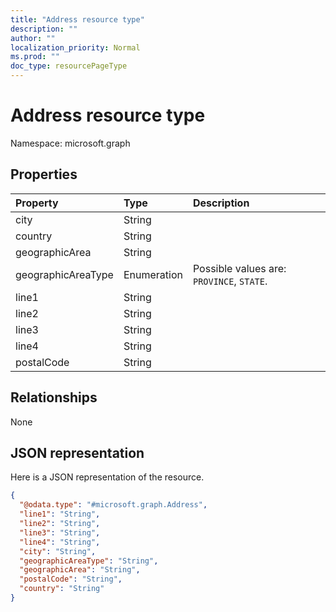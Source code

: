 ```yaml
---
title: "Address resource type"
description: ""
author: ""
localization_priority: Normal
ms.prod: ""
doc_type: resourcePageType
---
```


# Address resource type


Namespace: microsoft.graph



## Properties
|Property|Type|Description|
|:---|:---|:---|
|city|String||
|country|String||
|geographicArea|String||
|geographicAreaType|Enumeration| Possible values are: `PROVINCE`, `STATE`.|
|line1|String||
|line2|String||
|line3|String||
|line4|String||
|postalCode|String||

## Relationships
None

## JSON representation
Here is a JSON representation of the resource.
<!-- {
  "blockType": "resource",
  "@odata.type": "microsoft.graph.Address"
}
-->
``` json
{
  "@odata.type": "#microsoft.graph.Address",
  "line1": "String",
  "line2": "String",
  "line3": "String",
  "line4": "String",
  "city": "String",
  "geographicAreaType": "String",
  "geographicArea": "String",
  "postalCode": "String",
  "country": "String"
}
```

